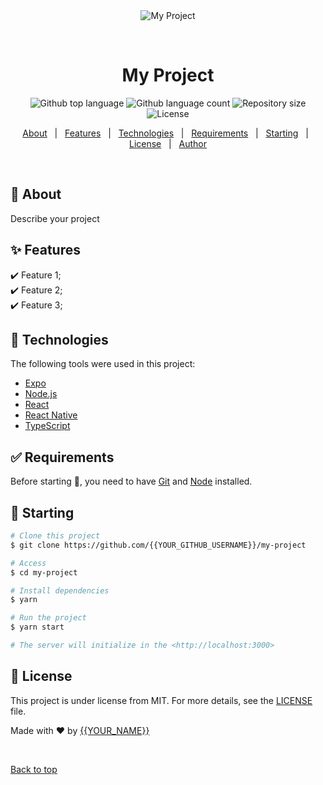 <div align="center" id="top"> 
  <img src="./.github/app.gif" alt="My Project" />

&#xa0;

  <!-- <a href="https://myproject.netlify.app">Demo</a> -->
</div>

<h1 align="center">My Project</h1>

<p align="center">
  <img alt="Github top language" src="https://img.shields.io/github/languages/top/{{YOUR_GITHUB_USERNAME}}/my-project?color=56BEB8">

  <img alt="Github language count" src="https://img.shields.io/github/languages/count/{{YOUR_GITHUB_USERNAME}}/my-project?color=56BEB8">

  <img alt="Repository size" src="https://img.shields.io/github/repo-size/{{YOUR_GITHUB_USERNAME}}/my-project?color=56BEB8">

  <img alt="License" src="https://img.shields.io/github/license/{{YOUR_GITHUB_USERNAME}}/my-project?color=56BEB8">

  <!-- <img alt="Github issues" src="https://img.shields.io/github/issues/{{YOUR_GITHUB_USERNAME}}/my-project?color=56BEB8" /> -->

  <!-- <img alt="Github forks" src="https://img.shields.io/github/forks/{{YOUR_GITHUB_USERNAME}}/my-project?color=56BEB8" /> -->

  <!-- <img alt="Github stars" src="https://img.shields.io/github/stars/{{YOUR_GITHUB_USERNAME}}/my-project?color=56BEB8" /> -->
</p>

<!-- Status -->

<!-- <h4 align="center">
	🚧  My Project 🚀 Under construction...  🚧J
</h4>

<hr> -->

<p align="center">
  <a href="#dart-about">About</a> &#xa0; | &#xa0; 
  <a href="#sparkles-features">Features</a> &#xa0; | &#xa0;
  <a href="#rocket-technologies">Technologies</a> &#xa0; | &#xa0;
  <a href="#white_check_mark-requirements">Requirements</a> &#xa0; | &#xa0;
  <a href="#checkered_flag-starting">Starting</a> &#xa0; | &#xa0;
  <a href="#memo-license">License</a> &#xa0; | &#xa0;
  <a href="https://github.com/{{YOUR_GITHUB_USERNAME}}" target="_blank">Author</a>
</p>

<br>

## :dart: About

Describe your project

## :sparkles: Features

:heavy_check_mark: Feature 1;\
:heavy_check_mark: Feature 2;\
:heavy_check_mark: Feature 3;

## :rocket: Technologies

The following tools were used in this project:

- [Expo](https://expo.io/)
- [Node.js](https://nodejs.org/en/)
- [React](https://pt-br.reactjs.org/)
- [React Native](https://reactnative.dev/)
- [TypeScript](https://www.typescriptlang.org/)

## :white_check_mark: Requirements

Before starting :checkered_flag:, you need to have [Git](https://git-scm.com) and [Node](https://nodejs.org/en/) installed.

## :checkered_flag: Starting

```bash
# Clone this project
$ git clone https://github.com/{{YOUR_GITHUB_USERNAME}}/my-project

# Access
$ cd my-project

# Install dependencies
$ yarn

# Run the project
$ yarn start

# The server will initialize in the <http://localhost:3000>
```

## :memo: License

This project is under license from MIT. For more details, see the [LICENSE](LICENSE.md) file.

Made with :heart: by <a href="https://github.com/{{YOUR_GITHUB_USERNAME}}" target="_blank">{{YOUR_NAME}}</a>

&#xa0;

<a href="#top">Back to top</a>
